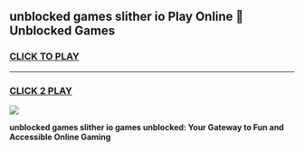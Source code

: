 
## unblocked games slither io Play Online 👋 Unblocked Games
<h3>
<a href="https://premium.freeplayer.one?title=unblocked_games_slither_io&ref=19F">CLICK TO PLAY</a></h3>
<hr>

<h3>
<a href="https://premium.freeplayer.one?title=unblocked_games_slither_io&ref=19F">CLICK 2 PLAY</a>
  
</h3>

<a href="https://premium.freeplayer.one?title=unblocked_games_slither_io&ref=19F"><img src="https://clearcache.store/games.png"></a>


**unblocked games slither io games unblocked: Your Gateway to Fun and Accessible Online Gaming**
